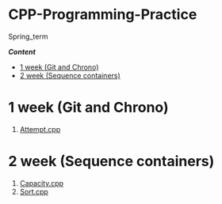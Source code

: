 # CPP-Programming-Practice
Spring_term

***Сontent***
- [1 week (Git and Chrono)](#01)
- [2 week (Sequence containers)](#02)


# 1 week (Git and Chrono)  <a name="01"></a>
1.  [Attempt.cpp](https://github.com/Ko-dst-ya/CPP-Programming-Practice/blob/master/Attempt/Attempt.cpp)

# 2 week (Sequence containers) <a name="02"></a>
1.  [Capacity.cpp](https://github.com/Ko-dst-ya/CPP-Programming-Practice/blob/master/2%20(Sequence%20containers)/Capacity.cpp)
2.  [Sort.cpp](https://github.com/Ko-dst-ya/CPP-Programming-Practice/blob/master/2%20(Sequence%20containers)/Sort.cpp)
